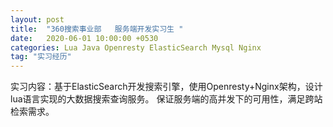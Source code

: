 ```yaml
---
layout: post
title:  "360搜索事业部   服务端开发实习生 "
date:   2020-06-01 10:00:00 +0530
categories: Lua Java Openresty ElasticSearch Mysql Nginx  
tag: "实习经历"
---
```


实习内容：基于ElasticSearch开发搜索引擎，使用Openresty+Nginx架构，设计lua语言实现的大数据搜索查询服务。 
         保证服务端的高并发下的可用性，满足跨站检索需求。

